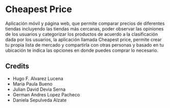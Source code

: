  
# Cheapest Price
Aplicación móvil y página web, que permite comparar precios de diferentes tiendas incluyendo las tiendas más cercanas, poder observar las opiniones de los usuarios y categorizar los productos de acuerdo a la clasificación dada por los usuarios, la aplicación llamada Cheapest price, permite crear tu propia lista de mercado y compartirla con otras personas y basado en tu ubicación te indica las opciones en donde puedes comprar lo necesario.

## Credits
* Hugo F. Alvarez Lucena
* Maria Paula Bueno
* Julian David Devia Serna
* German Andres Lopez Pacheco
* Daniela Sepulveda Alzate
